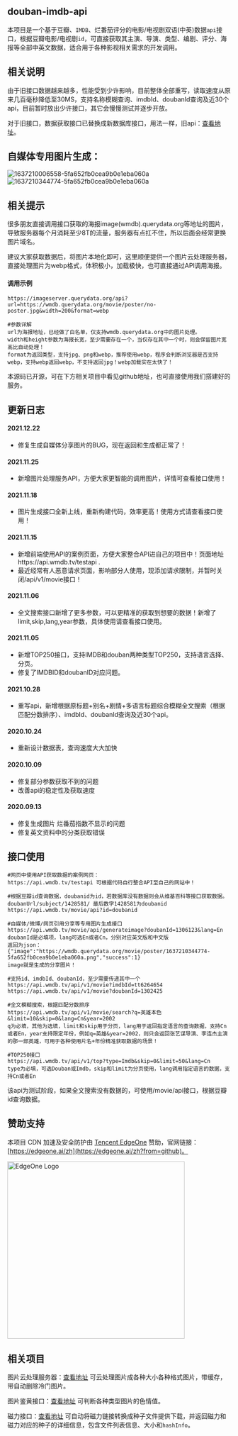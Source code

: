 
douban-imdb-api
---------------

本项目是一个基于豆瓣、`IMDB`、烂番茄评分的电影/电视剧双语(中英)数据`api`接口，根据豆瓣电影/电视剧`id`，可直接获取其主演、导演、类型、编剧、评分、海报等全部中英文数据，适合用于各种影视相关需求的开发调用。

相关说明
----

由于旧接口数据越来越多，性能受到少许影响，目前整体全部重写，读取速度从原来几百毫秒降低至30MS，支持名称模糊查询、imdbId、doubanId查询及近30个api，目前暂时放出少许接口，其它会慢慢测试并逐步开放。

对于旧接口，数据获取接口已替换成新数据库接口，用法一样，旧api：[查看地址](/old-api.md)。

## 自媒体专用图片生成：
![1637210006558-5fa652fb0cea9b0e1eba060a](https://user-images.githubusercontent.com/20472717/142352696-321b3f2c-cf04-408e-b9e9-9be47e67a24f.png)
![1637210344774-5fa652fb0cea9b0e1eba060a](https://user-images.githubusercontent.com/20472717/142352851-f1a89dbb-7dbd-425e-8b80-33c86ffdb3bf.png)

相关提示
----
很多朋友直接调用接口获取的海报image(wmdb).querydata.org等地址的图片，导致服务器每个月消耗至少8T的流量，服务器有点扛不住，所以后面会经常更换图片域名。

建议大家获取数据后，将图片本地化即可，这里顺便提供一个图片云处理服务器，直接处理图片为webp格式，体积极小，加载极快，也可直接通过API调用海报。

#### 调用示例

    https://imageserver.querydata.org/api?url=https://wmdb.querydata.org/movie/poster/no-poster.jpg&width=200&format=webp
    
    #参数详解
    url为海报地址，已经做了白名单，仅支持wmdb.querydata.org中的图片处理。
    width和height参数为海报长宽，至少需要存在一个，当仅存在其中一个时，则会保留图片宽高比自动处理！
    format为返回类型，支持jpg、png和webp，推荐使用webp，程序会判断浏览器是否支持webp，支持webp返回webp，不支持返回jpg！webp加载实在太快了！

本源码已开源，可在下方相关项目中看见github地址，也可直接使用我们搭建好的服务。
    
更新日志
----
#### 2021.12.22
- 修复生成自媒体分享图片的BUG，现在返回和生成都正常了！

#### 2021.11.25
- 新增图片处理服务API，方便大家更智能的调用图片，详情可查看接口使用！

#### 2021.11.18
- 图片生成接口全新上线，重新构建代码，效率更高！使用方式请查看接口使用！

#### 2021.11.15
- 新增前端使用API的案例页面，方便大家整合API进自己的项目中！页面地址https://api.wmdb.tv/testapi .
- 最近经常有人恶意请求页面，影响部分人使用，现添加请求限制，并暂时关闭/api/v1/movie接口！

#### 2021.11.06
- 全文搜索接口新增了更多参数，可以更精准的获取到想要的数据！新增了limit,skip,lang,year参数，具体使用请查看接口使用。

#### 2021.11.05
- 新增TOP250接口，支持IMDB和douban两种类型TOP250，支持语言选择、分页。
- 修复了IMDBID和doubanID对应问题。

#### 2021.10.28

 - 重写api，新增根据原标题+别名+剧情+多语言标题综合模糊全文搜索（根据匹配分数排序）、imdbId、doubanId查询及近30个api。

#### 2020.10.24

 - 重新设计数据表，查询速度大大加快

#### 2020.10.09

 - 修复部分参数获取不到的问题
 - 改善api的稳定性及获取速度

#### 2020.09.13

 - 修复生成图片 烂番茄指数不显示的问题
 - 修复英文资料中的分类获取错误


接口使用
----
    
    #网页中使用API获取数据的案例网页：
    https://api.wmdb.tv/testapi 可根据代码自行整合API至自己的网站中！

    #根据豆瓣id查询数据，doubanid为id，若数据库没有数据则会从维基百科等接口获取数据。doubanUrl/subject/1428581/ 最后数字1428581为doubanid
    https://api.wmdb.tv/movie/api?id=doubanid
    
    #自媒体/微博/网页引用分享等专用图片生成接口
    https://api.wmdb.tv/movie/api/generateimage?doubanId=1306123&lang=En
    doubanId是必填项，lang可选En或者Cn，分别对应英文版和中文版
    返回为json：{"image":"https://wmdb.querydata.org/movie/poster/1637210344774-5fa652fb0cea9b0e1eba060a.png","success":1}
    image就是生成的分享图片！

    #支持id、imdbId、doubanId，至少需要传递其中一个
    https://api.wmdb.tv/api/v1/movie?imdbId=tt6264654
    https://api.wmdb.tv/api/v1/movie?doubanId=1302425
    
    #全文模糊搜索，根据匹配分数排序
    https://api.wmdb.tv/api/v1/movie/search?q=英雄本色&limit=10&skip=0&lang=Cn&year=2002
    q为必填，其他为选填，limit和skip用于分页，lang用于返回指定语言的查询数据，支持Cn或者En，year支持限定年份，例如q=英雄&year=2002，则只会返回张艺谋导演、李连杰主演的那一部英雄，可用于各种使用片名+年份精准获取数据的场景！
    
    #TOP250接口
    https://api.wmdb.tv/api/v1/top?type=Imdb&skip=0&limit=50&lang=Cn
    type为必填，可选Douban或Imdb，skip和limit为分页使用，lang调用指定语言的数据，支持Cn或者En

该api为测试阶段，如果全文搜索没有数据的，可使用/movie/api接口，根据豆瓣id查询数据。

## 赞助支持
本项目 CDN 加速及安全防护由 [Tencent EdgeOne](https://edgeone.ai/zh?from=github) 赞助，官网链接：[https://edgeone.ai/zh](https://edgeone.ai/zh?from=github)。

[<img src="https://edgeone.ai/media/34fe3a45-492d-4ea4-ae5d-ea1087ca7b4b.png" width="400" alt="EdgeOne Logo">](https://edgeone.ai/zh?from=github)


相关项目
----
图片云处理服务器：[查看地址](https://github.com/bookyo/image-server-node) 可云处理图片成各种大小各种格式图片，带缓存，带自动删除冷门图片。

图片鉴黄接口：[查看地址](https://github.com/iiiiiii1/checkimage) 可判断各种类型图片的色情值。

磁力接口：[查看地址](https://github.com/iiiiiii1/magnet-vip) 可自动将磁力链接转换成种子文件提供下载，并返回磁力和磁力对应的种子的详细信息，包含文件列表信息、大小和`hashInfo`。
